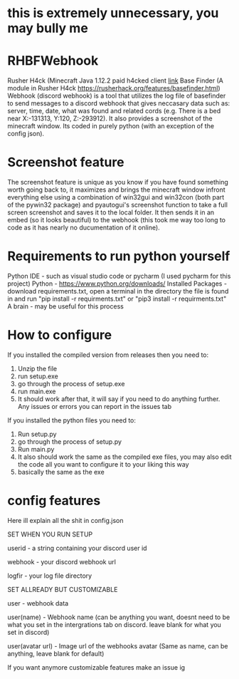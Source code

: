 # this is extremely unnecessary, you may bully me

# RHBFWebhook
Rusher H4ck (Minecraft Java 1.12.2 paid h4cked client [link](https://rusherhack.org/) Base Finder (A module in Rusher H4ck https://rusherhack.org/features/basefinder.html)  Webhook (discord webhook) is a tool that utilizes the log file of basefinder to send messages to a discord webhook that 
gives neccasary data such as: server, time, date, what was found and related cords (e.g. There is a bed near X:-131313, Y:120, Z:-293912).
It also provides a screenshot of the minecraft window. Its coded in purely python (with an exception of the config json).

# Screenshot feature
The screenshot feature is unique as you know if you have found something worth going back to, it maximizes and brings the minecraft window infront everything else using a combination of win32gui and win32con (both part of the pywin32 package) and pyautogui's screenshot function to take a full screen screenshot and saves it to the local folder. It then sends it in an embed (so it looks beautiful) to the webhook (this took me way too long to code as it has nearly no ducumentation of it online).

# Requirements to run python yourself
Python IDE - such as visual studio code or pycharm (I used pycharm for this project)
Python - https://www.python.org/downloads/
Installed Packages - download requirements.txt, open a terminal in the directory the file is found in and run "pip install -r requirments.txt" or "pip3 install -r requirments.txt"
A brain - may be useful for this process

# How to configure
If you installed the compiled version from releases then you need to:
1. Unzip the file
2. run setup.exe
3. go through the process of setup.exe
4. run main.exe
5. It should work after that, it will say if you need to do anything further. Any issues or errors you can report in the issues tab

If you installed the python files you need to:
1. Run setup.py
2. go through the process of setup.py
3. Run main.py
4. It also should work the same as the compiled exe files, you may also edit the code all you want to configure it to your liking this way
5. basically the same as the exe

# config features
Here ill explain all the shit in config.json

SET WHEN YOU RUN SETUP

userid - a string containing your discord user id

webhook - your discord webhook url

logfir - your log file directory

SET ALLREADY BUT CUSTOMIZABLE

user - webhook data 

user(name) - Webhook name (can be anything you want, doesnt need to be what you set in the intergrations tab on discord. leave blank for what you set in discord)

user(avatar url) - Image url of the webhooks avatar (Same as name, can be anything, leave blank for default)

If you want anymore customizable features make an issue ig
